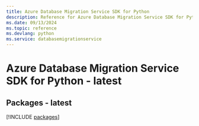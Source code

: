 ```yaml
---
title: Azure Database Migration Service SDK for Python
description: Reference for Azure Database Migration Service SDK for Python
ms.date: 09/13/2024
ms.topic: reference
ms.devlang: python
ms.service: databasemigrationservice
---
```

# Azure Database Migration Service SDK for Python - latest
## Packages - latest
[!INCLUDE [packages](database-migration-service-index.md)]